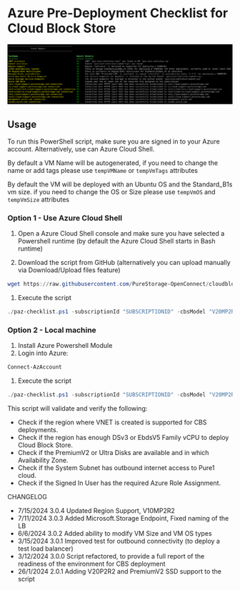 # Azure Pre-Deployment Checklist for Cloud Block Store

![paz-checklist.ps1 script to validate Azure landing zone for CBS deployment](screenshot.png)

## Usage

To run this PowerShell script, make sure you are signed in to your Azure account. Alternatively, use can Azure Cloud Shell.

By default a VM Name will be autogenerated, if you need to change the name or add tags please use `tempVMName` or `tempVmTags` attributes

By default the VM will be deployed with an Ubuntu OS and the Standard_B1s vm size. if you need to change the OS or Size please use `tempVmOS` and `tempVmSize` attributes

### Option 1 - Use Azure Cloud Shell

1. Open a Azure Cloud Shell console and make sure you have selected a Powershell runtime (by default the Azure Cloud Shell starts in Bash runtime)

1. Download the script from GitHub (alternatively you can upload manually via Download/Upload files feature)

```powershell
wget https://raw.githubusercontent.com/PureStorage-OpenConnect/cloudblockstore-scripts/main/CBS-Azure-Solutions/pre-deployment-checklist/paz-checklist.ps1
```

1. Execute the script

```powershell
./paz-checklist.ps1 -subscriptionId "SUBSCRIPTIONID" -cbsModel "V20MP2R2" -cbsVNETName "CBSVNETNAME" -vnetSystemSubnetName "SYSTEMSUBNETNAME"
```

### Option 2 - Local machine

1. Install Azure Powershell Module
1. Login into Azure:

```powershell
Connect-AzAccount
```

1. Execute the script

```powershell
./paz-checklist.ps1 -subscriptionId "SUBSCRIPTIONID" -cbsModel "V20MP2R2" -cbsVNETName "CBSVNETNAME" -vnetSystemSubnetName "SYSTEMSUBNETNAME"
```

This script will validate and verify the following:

- Check if the region where VNET is created is supported for CBS deployments.
- Check if the region has enough DSv3 or EbdsV5 Family vCPU to deploy Cloud Block Store.
- Check if the PremiumV2 or Ultra Disks are available and in which Availability Zone.
- Check if the System Subnet has outbound internet access to Pure1 cloud.
- Check if the Signed In User has the required Azure Role Assignment.

CHANGELOG

- 7/15/2024 3.0.4 Updated Region Support, V10MP2R2
- 7/11/2024 3.0.3 Added Microsoft.Storage Endpoint, Fixed naming of the LB
- 6/6/2024  3.0.2 Added ability to modify VM Size and VM OS types
- 3/15/2024 3.0.1 Improved test for outbound connectivity (to deploy a test load balancer)
- 3/12/2024 3.0.0 Script refactored, to provide a full report of the readiness of the environment for CBS deployment
- 26/1/2024 2.0.1 Adding V20P2R2 and PremiumV2 SSD support to the script
